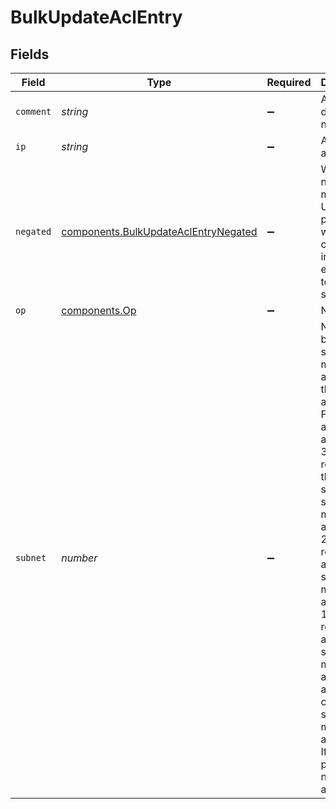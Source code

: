 # BulkUpdateAclEntry


## Fields

| Field                                                                                                                                                                                                                                                                                                                                         | Type                                                                                                                                                                                                                                                                                                                                          | Required                                                                                                                                                                                                                                                                                                                                      | Description                                                                                                                                                                                                                                                                                                                                   | Example                                                                                                                                                                                                                                                                                                                                       |
| --------------------------------------------------------------------------------------------------------------------------------------------------------------------------------------------------------------------------------------------------------------------------------------------------------------------------------------------- | --------------------------------------------------------------------------------------------------------------------------------------------------------------------------------------------------------------------------------------------------------------------------------------------------------------------------------------------- | --------------------------------------------------------------------------------------------------------------------------------------------------------------------------------------------------------------------------------------------------------------------------------------------------------------------------------------------- | --------------------------------------------------------------------------------------------------------------------------------------------------------------------------------------------------------------------------------------------------------------------------------------------------------------------------------------------- | --------------------------------------------------------------------------------------------------------------------------------------------------------------------------------------------------------------------------------------------------------------------------------------------------------------------------------------------- |
| `comment`                                                                                                                                                                                                                                                                                                                                     | *string*                                                                                                                                                                                                                                                                                                                                      | :heavy_minus_sign:                                                                                                                                                                                                                                                                                                                            | A freeform descriptive note.                                                                                                                                                                                                                                                                                                                  |                                                                                                                                                                                                                                                                                                                                               |
| `ip`                                                                                                                                                                                                                                                                                                                                          | *string*                                                                                                                                                                                                                                                                                                                                      | :heavy_minus_sign:                                                                                                                                                                                                                                                                                                                            | An IP address.                                                                                                                                                                                                                                                                                                                                | 127.0.0.1                                                                                                                                                                                                                                                                                                                                     |
| `negated`                                                                                                                                                                                                                                                                                                                                     | [components.BulkUpdateAclEntryNegated](../../../sdk/models/components/bulkupdateaclentrynegated.md)                                                                                                                                                                                                                                           | :heavy_minus_sign:                                                                                                                                                                                                                                                                                                                            | Whether to negate the match. Useful primarily when creating individual exceptions to larger subnets.                                                                                                                                                                                                                                          | 0                                                                                                                                                                                                                                                                                                                                             |
| `op`                                                                                                                                                                                                                                                                                                                                          | [components.Op](../../../sdk/models/components/op.md)                                                                                                                                                                                                                                                                                         | :heavy_minus_sign:                                                                                                                                                                                                                                                                                                                            | N/A                                                                                                                                                                                                                                                                                                                                           |                                                                                                                                                                                                                                                                                                                                               |
| `subnet`                                                                                                                                                                                                                                                                                                                                      | *number*                                                                                                                                                                                                                                                                                                                                      | :heavy_minus_sign:                                                                                                                                                                                                                                                                                                                            | Number of bits for the subnet mask applied to the IP address. For IPv4 addresses, a value of 32 represents the smallest subnet mask (1 address), 24 represents a class C subnet mask (256 addresses), 16 represents a class B subnet mask (65k addresses), and 8 is class A subnet mask (16m addresses). If not provided, no mask is applied. | 8                                                                                                                                                                                                                                                                                                                                             |